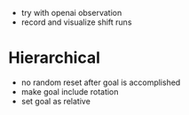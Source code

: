 * try with openai observation
* record and visualize shift runs

# Hierarchical
* no random reset after goal is accomplished
* make goal include rotation 
* set goal as relative
